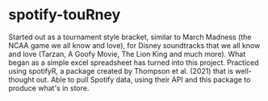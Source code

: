 # spotify-touRney

Started out as a tournament style bracket, similar to March Madness (the NCAA game we all know and love), for Disney soundtracks that we all know and love (Tarzan, A Goofy Movie, The Lion King and much more). What began as a simple excel spreadsheet has turned into this project. Practiced using spotifyR, a package created by Thompson et al. (2021) that is well-thought out. Able to pull Spotify data, using their API and this package to produce what's in store. 
